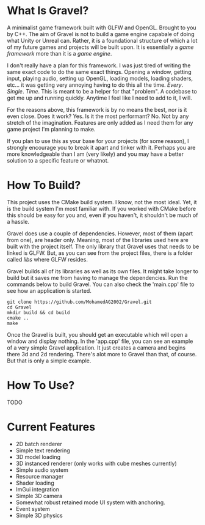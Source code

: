 # What Is Gravel?  
A minimalist game framework built with GLFW and OpenGL. Brought to you by C++. 
The aim of Gravel is not to build a game engine capabale of doing what Unity or Unreal can. Rather, it is a foundational structure of which a lot of my future games and projects will be built upon. It is essentially a _game framework_ more than it is a _game engine_. 

I don't really have a plan for this framework. I was just tired of writing the same exact code to do the same exact things. Opening a window, getting input, playing audio, setting up OpenGL, loading models, loading shaders, etc... it was getting very annoying having to do this all the time. _Every_. _Single_. _Time_. This is meant to be a helper for that "problem". A codebase to get me up and running quickly. Anytime I feel like I need to add to it, I will. 

For the reasons above, this framework is by no means the best, nor is it even close. Does it work? Yes. Is it the most performant? No. Not by any stretch of the imagination. Features are only added as I need them for any game project I'm planning to make. 

If you plan to use this as your base for your projects (for some reason), I strongly encourage you to break it apart and tinker with it. Perhaps you are more knowledgeable than I am (very likely) and you may have a better solution to a specific feature or whatnot. 

# How To Build?
This project uses the CMake build system. I know, not the most ideal. Yet, it is the build system I'm most familiar with. If you worked with CMake before this should be easy for you and, even if you haven't, it shouldn't be much of a hassle. 

Gravel does use a couple of dependencies. However, most of them (apart from one), are header only. Meaning, most of the libraries used here are built with the project itself. The only library that Gravel uses that needs to be linked is GLFW. But, as you can see from the project files, there is a folder called _libs_ where GLFW resides.  

Gravel builds all of its libraries as well as its own files. It might take longer to build but it saves me from having to manage the dependencies. Run the commands below to build Gravel. You can also check the 'main.cpp' file to see how an application is started.

```
git clone https://github.com/MohamedAG2002/Gravel.git 
cd Gravel 
mkdir build && cd build 
cmake ..
make 
```
Once the Gravel is built, you should get an executable which will open a window and display nothing. In the 'app.cpp' file, you can see an example of a very simple Gravel application. It just creates a camera and begins there 3d and 2d rendering. There's alot more to Gravel than that, of course. But that is only a simple example. 

# How To Use? 
TODO

# Current Features
- 2D batch renderer
- Simple text rendering 
- 3D model loading 
- 3D instanced renderer (only works with cube meshes currently)
- Simple audio system 
- Resource manager 
- Shader loading
- ImGui integration 
- Simple 3D camera 
- Somewhat robust retained mode UI system with anchoring.
- Event system
- Simple 3D physics
